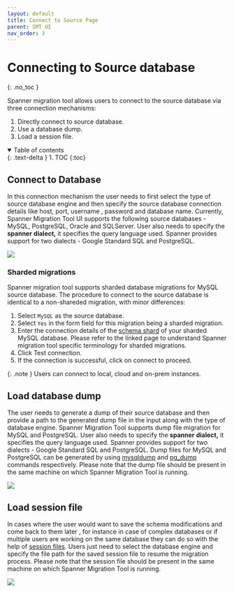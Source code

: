 ```yaml
---
layout: default
title: Connect to Source Page
parent: SMT UI
nav_order: 3
---
```


# Connecting to Source database
{: .no_toc }

Spanner migration tool allows users to connect to the source database via three connection mechanisms:

1. Directly connect to source database.
2. Use a database dump.
3. Load a session file.

<details open markdown="block">
  <summary>
    Table of contents
  </summary>
  {: .text-delta }
1. TOC
{:toc}
</details>

## Connect to Database

In this connection mechanism the user needs to first select the type of source database engine and then specify the source database connection details like host, port, username , password and database name. Currently, Spanner Migration Tool UI supports the following source databases - MySQL, PostgreSQL, Oracle and SQLServer. User also needs to specify the **spanner** **dialect,** it specifies the query language used. Spanner provides support for two dialects - Google Standard SQL and PostgreSQL.

![](https://services.google.com/fh/files/helpcenter/connect.png)

### Sharded migrations

Spanner migration tool supports sharded database migrations for MySQL source database. The procedure to connect to the source database is identical to a non-shareded migration, with minor differences:

1. Select `MySQL` as the source database.
2. Select `Yes` in the form field for this migration being a sharded migration.
3. Enter the connection details of the [schema shard](../minimal/minimal.md#terminology) of your sharded MySQL database. Please refer to the linked page to understand Spanner migration tool specific terminology for sharded migrations.
4. Click Test connection.
5. If the connection is successful, click on connect to proceed.

{: .note }
Users can connect to local, cloud and on-prem instances.

## Load database dump

The user needs to generate a dump of their source database and then provide a path to the generated dump file in the input along with the type of database engine. Spanner Migration Tool supports dump file migration for MySQL and PostgreSQL. User also needs to specify the **spanner** **dialect,** it specifies the query language used. Spanner provides support for two dialects - Google Standard SQL and PostgreSQL. Dump files for MySQL and PostgreSQL can be generated by using [mysqldump](https://dev.mysql.com/doc/refman/8.0/en/mysqldump.html) and [pg_dump](https://www.postgresql.org/docs/current/app-pgdump.html) commands respectively. Please note that the dump file should be present in the same machine on which Spanner Migration Tool is running.

![](https://services.google.com/fh/files/helpcenter/asset-v85vv3dxdd.png)

## Load session file

In cases where the user would want to save the schema modifications and come back to them later , for instance in case of complex databases or if multiple users are working on the same database they can do so with the help of [session files](#bookmark=id.4buhr2y7q8jw). Users just need to select the database engine and specify the file path for the saved session file to resume the migration process. Please note that the session file should be present in the same machine on which Spanner Migration Tool is running.

![](https://services.google.com/fh/files/helpcenter/asset-cmv1jq7k4hh.png)
